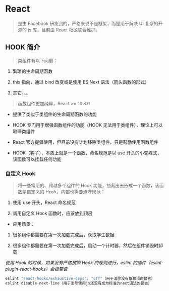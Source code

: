 # React

> 是由 Facebook 研发到的，严格来说不是框架，而是用于解决 UI 复杂的开源的 js 库，目前由 React 社区联合维护。

## HOOK 简介

> 类组件有以下问题：

1. 繁琐的生命周期函数

2. this 指向，通过 bind 改变或是使用 ES Next 语法（箭头函数的形式）

3. 其它。。。

> 函数组件更加纯粹，React >= 16.8.0

- 提供了类似于类组件的生命周期函数的功能

- HOOK 专门用于增强函数组件的功能（HOOK 无法用于类组件），理论上可以取缔类组件

- React 官方提倡使用，但目前没有计划移除类组件，只是鼓励使用函数组件

- HOOK（钩子），本质上就是一个函数，命名规范是以 use 开头的小驼峰式，该函数可以挂载任何功能

### 自定义 Hook

> 将一些常用的、跨越多个组件的 Hook 功能，抽离出去形成一个函数，该函数是自定义的 Hook，内部也需要遵守规范：

1. 使用 use 开头，React 命名规范

2. 调用自定义 Hook 函数时，应该放到顶层

- 应用场景：

1. 很多组件都需要在第一次加载完成后，获取学生数据

2. 很多组件都需要在第一次加载完成后，启动一个计时器，然后在组件销毁时卸载

_使用 Hook 的时候，如果没有严格按照 Hook 的规则进行，eslint 的插件（eslint-plugin-react-hooks）会报警告_

```js
eslint "react-hooks/exhaustive-deps": "off"（用于消除没有依赖项的警告）
eslint-disable-next-line（用于消除使用js还没有成为标准的next语法的警告）
```
